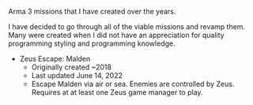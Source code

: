 Arma 3 missions that I have created over the years.

I have decided to go through all of the viable missions and revamp them. Many were created when I did not have an appreciation for quality programming styling and programming knowledge.

* Zeus Escape: Malden
    * Originally created ~2018
    * Last updated June 14, 2022
    * Escape Malden via air or sea. Enemies are controlled by Zeus. Requires at at least one Zeus game manager to play.